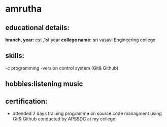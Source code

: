 # amrutha
## educational details:
**branch, year:** cst ,1st year
**college name:** sri vasavi Engineering college
## skills:
-c programming
-version control system (Git& Github)
## hobbies:listening music
## certification:
- attended 2 days training programme on source code managment using Git& Github conducted by APSSDC at my college
